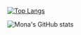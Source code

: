 [![Top Langs](https://github-readme-stats.vercel.app/api/top-langs/?username=Mona-17&layout=compact&theme=dracula&count_private=true)](https://github.com/Mona-17/github-readme-stats)

![Mona's GitHub stats](https://github-readme-stats.vercel.app/api?username=Mona-17&show_icons=true&theme=dracula)
